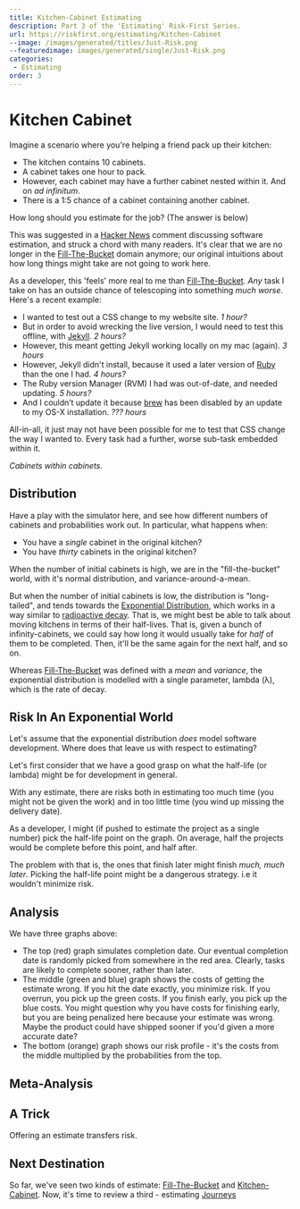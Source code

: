```yaml
---
title: Kitchen-Cabinet Estimating
description: Part 3 of the 'Estimating' Risk-First Series.
url: https://riskfirst.org/estimating/Kitchen-Cabinet
--image: /images/generated/titles/Just-Risk.png
--featuredimage: images/generated/single/Just-Risk.png
categories:
 - Estimating
order: 3
---
```


# Kitchen Cabinet

Imagine a scenario where you're helping a friend pack up their kitchen:

 - The kitchen contains 10 cabinets.
 - A cabinet takes one hour to pack.
 - However, each cabinet may have a further cabinet nested within it.  And on _ad infinitum_.
 - There is a 1:5 chance of a cabinet containing another cabinet.
 
How long should you estimate for the job?   (The answer is below)

This was suggested in a [Hacker News]() comment discussing software estimation, and struck a chord with many readers.  It's clear that we are no longer in the [Fill-The-Bucket](Fill-The-Bucket.md) domain anymore; our original intuitions about how long things might take are not going to work here.

As a developer, this 'feels' more real to me than [Fill-The-Bucket](Fill-The-Bucket.md).  _Any_ task I take on has an outside chance of telescoping into something _much worse_.  Here's a recent example:  

 - I wanted to test out a CSS change to my website site. _1 hour?_
 - But in order to avoid wrecking the live version, I would need to test this offline, with [Jekyll](https://jekyllrb.com). _2 hours?_
 - However, this meant getting Jekyll working locally on my mac (again). _3 hours_
 - However, Jekyll didn't install, because it used a later version of [Ruby](https://www.ruby-lang.org/en/) than the one I had.  _4 hours?_
 - The Ruby version Manager (RVM) I had was out-of-date, and needed updating. _5 hours?_
 - And I couldn’t update it because [brew](https://brew.sh) has been disabled by an update to my OS-X installation.  _??? hours_

All-in-all, it just may not have been possible for me to test that CSS change the way I wanted to.  Every task had a further, worse sub-task embedded within it.

_Cabinets within cabinets._

<div id="simulation" />

<script type="text/javascript">

function runSim(model, its) {
	var out=[];
	
	for(var i = 0; i <its; i++) {
		var size = model.cabinets.value;
		var day = 0;
		while ((day < model.time.value) && (size > 0)) {
			var r = Math.random();
			if (r<model.chance.value) {
				size += 1;
			}	
			
			size --;
			day ++;
		}
		
		out[day] = out[day] ? out[day]+1 : 1;
	}
	
	return out;
}

doChart('simulation', 
 {
   'cabinets' : { min: 1, max: 30, value: 10, name: 'Initial Cabinets', step: 1 },
   'chance' : { min: 0, max: 1, value: .2, name: 'Chance Of Nesting', step: .01 },
   'time' : { min: 30, max:200, value: 30, name: 'Duration', step: 1}
 },
 [ model => { return {
    type: 'bar',
    data: {
        labels: [...range(0, model.time.value, 1), model.time.value+"+"],
        datasets: [{
            label: 'Simulations taking',
            data: runSim(model, 1000),
            borderWidth: 1
        }]
    },
    options: {
        maintainAspectRatio: false,
        scales: {
            yAxes: [{
                ticks: {
                    beginAtZero: true
                }
            }]
        }
    }
}}
]);

</script>

## Distribution

Have a play with the simulator here, and see how different numbers of cabinets and probabilities work out.  In particular, what happens when:

 - You have a _single_ cabinet in the original kitchen?
 - You have _thirty_ cabinets in the original kitchen?
 
When the number of initial cabinets is high, we are in the "fill-the-bucket" world, with it's normal distribution, and variance-around-a-mean. 
 
But when the number of initial cabinets is low, the distribution is "long-tailed", and tends towards the [Exponential Distribution](https://en.wikipedia.org/wiki/Exponential_distribution), which works in a way similar to [radioactive decay](https://en.wikipedia.org/wiki/Radioactive_decay).  That is, we might best be able to talk about moving kitchens in terms of their half-lives.  That is, given a bunch of infinity-cabinets, we could say how long it would usually take for _half_ of them to be completed.  Then, it'll be the same again for the next half, and so on.

Whereas [Fill-The-Bucket](Fill-The-Bucket.md) was defined with a _mean_ and _variance_, the exponential distribution is modelled with a single parameter, lambda (λ), which is the rate of decay.   

<div id="lambda" />

<script type="text/javascript">

doChart('lambda', 
 {
   'lambda' : { min: 0, max: 1, value: .5, name: 'Lambda', step: 0.01 },
   'units' : { min: 1, max: 25, value: 5, name: 'Units', step: 1 }
 },
 [
 model => { return {
    type: 'line',
    data: {
      labels: range(0, 20, 1),
      datasets: [{
      	label: '',
      	backgroundColor: [ 'rgba(255, 99, 132, 0.2)' ],
      	borderColor: [ 'rgba(255, 99, 132, 1)' ],
      	data: range(0, 20, 1).map(i => model.units.value * Math.exp(-i * model.lambda.value))
      },
      ]
    },
     options: {
        scales: {
            yAxes: [{
                ticks: {
                    beginAtZero: true
                }
            }]
        }
    }
  }
 
 }
 
]);

</script>

## Risk In An Exponential World

Let's assume that the exponential distribution _does_ model software development.  Where does that leave us with respect to estimating?

Let's first consider that we have a good grasp on what the half-life (or lambda) might be for development in general.

With any estimate, there are risks both in estimating too much time (you might not be given the work) and in too little time (you wind up missing the delivery date). 

As a developer, I might (if pushed to estimate the project as a single number) pick the half-life point on the graph.  On average, half the projects would be complete before this point, and half after.  

The problem with that is, the ones that finish later might finish _much, much later_.  Picking the half-life point might be a dangerous strategy.  i.e it wouldn't minimize risk.
 
<div id="lambda2" />

<script type="text/javascript">

doChart('lambda2', 
 {
   'lambda' : { min: .01, max: 1, value: .5, name: 'Lambda', step: 0.01 },
   'units' : { min: 1, max: 25, value: 5, name: 'Units', step: 1 },
   'estimate' : { min: 0, max: 20, value: 5, name: 'Estimate', step: 1 },
   'days' : { min: 20, max: 60, value: 20, name: 'Days', step: 1 },
 },
 [
 model => { 
  var lambda = 	 range(0, model.days.value, 1).map(i => model.lambda.value * Math.exp(-i * model.lambda.value))
	 
  return {
    type: 'line',
    data: {
      labels: range(0, model.days.value, 1),
      datasets: [{
      	label: 'Project Completion Date',
      	backgroundColor: [ 'rgba(255, 99, 132, 0.2)' ],
      	borderColor: [ 'rgba(255, 99, 132, 1)' ],
      	data: lambda
      },
      ]
    }
  }},
  model => { 
	  var early = range(0, model.days.value, 1).map(i => Math.max(0, model.estimate.value - i));
	  var late = range(0, model.days.value, 1).map(i => Math.max(0, i- model.estimate.value))
	  
	  return {
	    type: 'line',
	    data: {
	      labels: range(0, model.days.value, 1),
	      datasets: [{
	      	label: 'Too-Early Risks',
	      	backgroundColor: [ 'rgba(132, 99, 255, 0.2)' ],
	      	borderColor: [ 'rgba(132, 99, 255, 1)' ],
	      	data: early
	      },
	      {
		      	label: 'Too-Late Risks',
		      	backgroundColor: [ 'rgba(132, 200, 99, 0.2)' ],
		      	borderColor: [ 'rgba(132, 200, 99, 1)' ],
		      	data: late
		      }
	      ]
	    }
	  }
  },
  model => { 
	  var lambda = 	 range(0, model.days.value, 1).map(i => model.lambda.value * Math.exp(-i * model.lambda.value))
	  var early = range(0, model.days.value, 1).map(i => Math.max(0, model.estimate.value - i));
	  var late = range(0, model.days.value, 1).map(i => Math.max(0, i- model.estimate.value))
	  var rar = lambda.map((v, i) => v * (early[i] + late[i]));
	  
	  return {
	    type: 'line',
	    data: {
	      labels: range(0, model.days.value, 1),
	      datasets: [{
	      	label: 'Risk',
	      	backgroundColor: [ 'rgba(255, 132, 99, 0.2)' ],
	      	borderColor: [ 'rgba(255, 132, 99, 1)' ],
	      	data: rar
	      }
	      ]
	    }
	  }
},
 
]);

</script>

## Analysis

We have three graphs above:

 - The top (red) graph simulates completion date.  Our eventual completion date is randomly picked from somewhere in the red area.  Clearly, tasks are likely to complete sooner, rather than later.  
 - The middle (green and blue) graph shows the costs of getting the estimate wrong.  If you hit the date exactly, you minimize risk.  If you overrun, you pick up the green costs.  If you finish early, you pick up the blue costs.  You might question why you have costs for finishing early, but you are being penalized here because your estimate was wrong.  Maybe the product could have shipped sooner if you'd given a more accurate date?
 - The bottom (orange) graph shows our risk profile - it's the costs from the middle multiplied by the probabilities from the top.



## Meta-Analysis



## A Trick

Offering an estimate transfers risk.  



## Next Destination

So far, we've seen two kinds of estimate:  [Fill-The-Bucket](Fill-The-Bucket.md) and [Kitchen-Cabinet](Kitchen-Cabinet.md).  Now, it's time to review a third - estimating [Journeys](Journeys.md) 


 